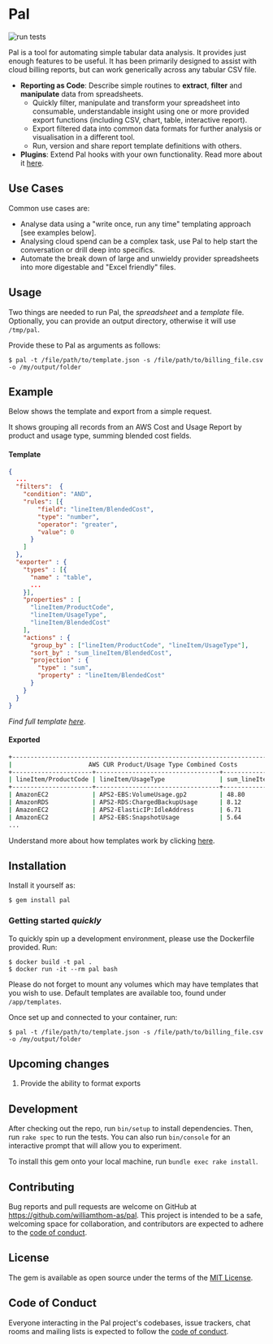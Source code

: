 # Pal

![run tests](https://github.com/williamthom-as/pal/actions/workflows/rspec.yml/badge.svg)

Pal is a tool for automating simple tabular data analysis. It provides just enough features to be useful.
It has been primarily designed to assist with cloud billing reports, but can work generically across any tabular CSV file.
- **Reporting as Code**: Describe simple routines to **extract**, **filter** and **manipulate** data from spreadsheets.
  - Quickly filter, manipulate and transform your spreadsheet into consumable, understandable insight using one or more provided export functions (including CSV, chart, table, interactive report). 
  - Export filtered data into common data formats for further analysis or visualisation in a different tool.
  - Run, version and share report template definitions with others.
- **Plugins**: Extend Pal hooks with your own functionality. Read more about it [here](plugins/PLUGINS.md).

## Use Cases

Common use cases are:
- Analyse data using a "write once, run any time" templating approach [see examples below].
- Analysing cloud spend can be a complex task, use Pal to help start the conversation or drill deep into specifics.
- Automate the break down of large and unwieldy provider spreadsheets into more digestable and "Excel friendly" files.

## Usage

Two things are needed to run Pal, the *spreadsheet* and a *template* file. Optionally, you can provide an output directory, otherwise it will use ``/tmp/pal``.

Provide these to Pal as arguments as follows: 

    $ pal -t /file/path/to/template.json -s /file/path/to/billing_file.csv -o /my/output/folder

## Example

Below shows the template and export from a simple request. 

It shows grouping all records from an AWS Cost and Usage Report by product and usage type, summing blended cost fields.

#### Template
```json
{
  ...
  "filters":  {
    "condition": "AND",
    "rules": [{
        "field": "lineItem/BlendedCost",
        "type": "number",
        "operator": "greater",
        "value": 0
      }
    ]
  },
  "exporter" : {
    "types" : [{
      "name" : "table",
      ...
    }],
    "properties" : [
      "lineItem/ProductCode",
      "lineItem/UsageType",
      "lineItem/BlendedCost"
    ],
    "actions" : {
      "group_by" : ["lineItem/ProductCode", "lineItem/UsageType"],
      "sort_by" : "sum_lineItem/BlendedCost",
      "projection" : {
        "type" : "sum",
        "property" : "lineItem/BlendedCost"
      }
    }
  }
}
```
*Find full template [here](templates/aws/global_resource_and_usage_type_costs.json)*.

#### Exported
```bash
+------------------------------------------------------------------------------------+
|                     AWS CUR Product/Usage Type Combined Costs                      |
+----------------------+----------------------------------+--------------------------+
| lineItem/ProductCode | lineItem/UsageType               | sum_lineItem/BlendedCost |
+----------------------+----------------------------------+--------------------------+
| AmazonEC2            | APS2-EBS:VolumeUsage.gp2         | 48.80                    |
| AmazonRDS            | APS2-RDS:ChargedBackupUsage      | 8.12                     |
| AmazonEC2            | APS2-ElasticIP:IdleAddress       | 6.71                     |
| AmazonEC2            | APS2-EBS:SnapshotUsage           | 5.64                     |
...
```

Understand more about how templates work by clicking [here](templates/DOCUMENTATION.md).

## Installation

Install it yourself as:

    $ gem install pal

### Getting started *quickly*
To quickly spin up a development environment, please use the Dockerfile provided. Run:

    $ docker build -t pal .
    $ docker run -it --rm pal bash

Please do not forget to mount any volumes which may have templates that you wish to use. Default templates are available too, found under `/app/templates`.

Once set up and connected to your container, run:

    $ pal -t /file/path/to/template.json -s /file/path/to/billing_file.csv -o /my/output/folder

## Upcoming changes
1. Provide the ability to format exports
  
## Development

After checking out the repo, run `bin/setup` to install dependencies. Then, run `rake spec` to run the tests. You can also run `bin/console` for an interactive prompt that will allow you to experiment.

To install this gem onto your local machine, run `bundle exec rake install`.

## Contributing

Bug reports and pull requests are welcome on GitHub at https://github.com/williamthom-as/pal. This project is intended to be a safe, welcoming space for collaboration, and contributors are expected to adhere to the [code of conduct](https://github.com/[USERNAME]/pal/blob/master/CODE_OF_CONDUCT.md).

## License

The gem is available as open source under the terms of the [MIT License](https://opensource.org/licenses/MIT).

## Code of Conduct

Everyone interacting in the Pal project's codebases, issue trackers, chat rooms and mailing lists is expected to follow the [code of conduct](https://github.com/[USERNAME]/pal/blob/master/CODE_OF_CONDUCT.md).
